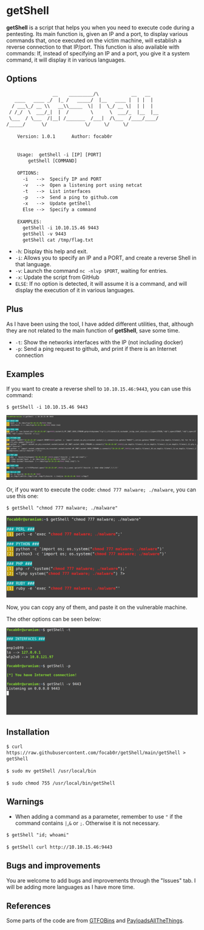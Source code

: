 # getShell #

**getShell** is a script that helps you when you need to execute code during a pentesting. Its main function is, given an IP and a port, to display various commands that, once executed on the victim machine, will establish a reverse connection to that IP/port. This function is also available with commands: If, instead of specifying an IP and a port, you give it a system command, it will display it in various languages.
## Options ##
```
                 __    _________/\            __   __   
   ____   ____ _/  |_ /   _____/  |__   ____ |  | |  |  
  / ___\_/ __ \\   __\\_____  \|  |  \_/ __ \|  | |  |  
 / /_/  \  ___/_|  |  /        \      \  ___/_  |__  |__
 \___  / \___  /|__| /_______  /___|  /\___  /____/____/
/_____/      \/              \/     \/     \/           

	Version: 1.0.1 		Author: focab0r


	Usage:  getShell -i [IP] [PORT]
		getShell [COMMAND]

	OPTIONS:
	  -i   -->  Specify IP and PORT
	  -v   -->  Open a listening port using netcat
	  -t   -->  List interfaces
	  -p   -->  Send a ping to github.com 
	  -x   -->  Update getShell
	  Else -->  Specify a command
		  
	EXAMPLES:
	  getShell -i 10.10.15.46 9443
	  getShell -v 9443
	  getShell cat /tmp/flag.txt
``` 
- `-h`: Display this help and exit.
- `-i`: Allows you to specify an IP and a PORT, and create a reverse Shell in that language.
- `-v`: Launch the command `nc -nlvp $PORT`, waiting for entries.
- `-x`: Update the script from GitHub
- `ELSE`: If no option is detected, it will assume it is a command, and will display the execution of it in various languages.

## Plus ##
As I have been using the tool, I have added different utilities, that, although they are not related to the main function of **getShell**, save some time.
- `-t`: Show the networks interfaces with the IP (not including docker)
- `-p`: Send a ping request to github, and print if there is an Internet connection

## Examples ##

If you want to create a reverse shell to `10.10.15.46:9443`, you can use this command:
```
$ getShell -i 10.10.15.46 9443
```
![Specifying an IP and a port](images/a.png)

Or, if you want to execute the code: `chmod 777 malware; ./malware`, you can use this one:
```
$ getShell "chmod 777 malware; ./malware"
```
![Adding a command](images/b.png)

Now, you can copy any of them, and paste it on the vulnerable machine.

The other options can be seen below:

![Other options](images/c.png)

## Installation ##
```
$ curl https://raw.githubusercontent.com/focab0r/getShell/main/getShell > getShell

$ sudo mv getShell /usr/local/bin

$ sudo chmod 755 /usr/local/bin/getShell
```

## Warnings ##
- When adding a command as a parameter, remember to use `"` if the command contains `|`,`&` or `;`. Otherwise it is not necessary.
```
$ getShell "id; whoami"

$ getShell curl http://10.10.15.46:9443
```

## Bugs and improvements ##
You are welcome to add bugs and improvements through the "Issues" tab. I will be adding more languages as I have more time.

## References ##
Some parts of the code are from [GTFOBins](https://gtfobins.github.io/) and [PayloadsAllTheThings](https://github.com/swisskyrepo/PayloadsAllTheThings).
